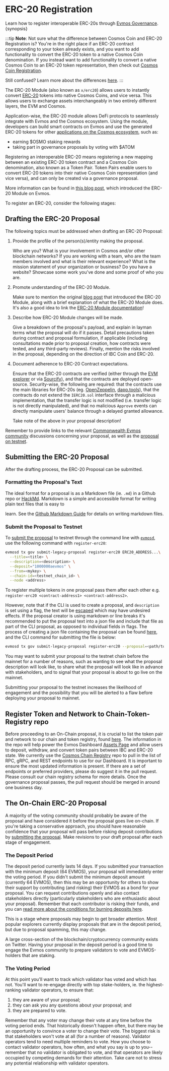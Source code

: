 <!--
order: 3
-->

# ERC-20 Registration

Learn how to register interoperable ERC-20s through
[Evmos Governance](../../users/governance/overview.md). {synopsis}

:::tip **Note**: Not sure what the difference between Cosmos Coin and ERC-20
Registration is? You're in the right place if an ERC-20 contract corresponding
to your token already exists, and you want to add functionality to convert the
ERC-20 token to a native Cosmos Coin denomination. If you instead want to add
functionality to convert a native Cosmos Coin to an ERC-20 token representation,
then check out [Cosmos Coin Registration](./cosmos_coin_registration.md).

Still confused? Learn more about the differences
[here](../../../x/erc20/spec/01\_concepts.md). :::

The ERC-20 Module (also known as `x/erc20`) allows users to instantly convert
[ERC-20](https://ethereum.org/en/developers/docs/standards/tokens/erc-20) tokens
into native Cosmos Coins, and vice versa. This allows users to exchange assets
interchangeably in two entirely different layers, the EVM and Cosmos.

Application-wise, the ERC-20 module allows DeFi protocols to seamlessly
integrate with Evmos and the Cosmos ecosystem. Using the module, developers can
build smart contracts on Evmos and use the generated ERC-20 tokens for other
[applications on the Cosmos ecosystem](https://mapofzones.com), such as:

- earning $OSMO staking rewards
- taking part in governance proposals by voting with $ATOM

Registering an interoperable ERC-20 means registering a new mapping between an
existing ERC-20 token contract and a Cosmos Coin denomination, also known as a
Token Pair. Token Pairs enable users to convert ERC-20 tokens into their native
Cosmos Coin representation (and vice versa), and can only be created via a
governance proposal.

More information can be found in
[this blog post](https://medium.com/evmos/introducing-evmos-erc20-module-f40a61e05273),
which introduced the ERC-20 Module on Evmos.

To register an ERC-20, consider the following stages:

## Drafting the ERC-20 Proposal

The following topics must be addressed when drafting an ERC-20 Proposal:

1. Provide the profile of the person(s)/entity making the proposal.

   Who are you? What is your involvement in Cosmos and/or other blockchain
   networks? If you are working with a team, who are the team members involved
   and what is their relevant experience? What is the mission statement of your
   organization or business? Do you have a website? Showcase some work you've
   done and some proof of who you are.

2. Promote understanding of the ERC-20 Module.

   Make sure to mention the original
   [blog post](https://medium.com/evmos/introducing-evmos-erc20-module-f40a61e05273)
   that introduced the ERC-20 Module, along with a brief explanation of what the
   ERC-20 Module does. It's also a good idea to link the
   [ERC-20 Module documentation](https://docs.evmos.org/modules/erc20/)!

3. Describe how ERC-20 Module changes will be made.

   Give a breakdown of the proposal's payload, and explain in layman terms what
   the proposal will do if it passes. Detail precautions taken during contract
   and proposal formulation, if applicable (including consultations made prior
   to proposal creation, how contracts were tested, and any third-party
   reviews). Finally, mention the risks involved in the proposal, depending on
   the direction of IBC Coin and ERC-20.

4. Document adherence to ERC-20 Contract expectations.

   Ensure that the ERC-20 contracts are verified (either through the
   [EVM explorer](https://evm.evmos.org) or via
   [Sourcify](https://sourcify.dev)), and that the contracts are deployed
   open-source. Security-wise, the following are required: that the contracts
   use the main libraries for ERC-20s (eg.
   [OpenZeppelin](https://docs.openzeppelin.com/contracts/4.x/erc20),
   [dapp.tools](https://dapp.tools/)), that the contracts do not extend the
   `IERC20.sol` interface through a malicious implementation, that the transfer
   logic is not modified (i.e. transfer logic is not directly manipulated), and
   that no malicious `Approve` events can directly manipulate users' balance
   through a delayed granted allowance.

   Take note of the above in your proposal description!

Remember to provide links to the relevant
[Commonwealth Evmos community](https://commonwealth.im/evmos) discussions
concerning your proposal, as well as the
[proposal on testnet](#submit-the-proposal-to-testnet).

## Submitting the ERC-20 Proposal

After the drafting process, the ERC-20 Proposal can be submitted.

### Formatting the Proposal's Text

The ideal format for a proposal is as a Markdown file (ie. `.md`) in a Github
repo or [HackMd](https://hackmd.io/). Markdown is a simple and accessible format
for writing plain text files that is easy to

<!-- markdown-link-check-disable-next-line -->

learn. See the
[Github Markdown Guide](https://docs.github.com/en/get-started/writing-on-github/getting-started-with-writing-and-formatting-on-github/basic-writing-and-formatting-syntax)
for details on writing markdown files.

### Submit the Proposal to Testnet

To [submit the proposal](../../users/governance/submitting.md) to testnet
through the command line with [`evmosd`](../../validators/quickstart/binary.md),
use the following command with `register-erc20`:

```bash
evmosd tx gov submit-legacy-proposal register-erc20 ERC20_ADDRESS...\
  --title=<title> \
  --description=<description> \
  --deposit="1000000aevmos" \
  --from=<mykey> \
  --chain-id=<testnet_chain_id> \
  --node <address>
```

To register multiple tokens in one proposal pass them after each other e.g.
`register-erc20 <contract-address1> <contract-address2>`.

However, note that if the CLI is used to create a proposal, and `description` is
set using a flag, the text will be
[escaped](https://en.wikipedia.org/wiki/Escape_sequences_in_C) which may have
undesired effects. If the proposal creator is using markdown or line breaks it's
recommended to put the proposal text into a json file and include that file as
part of the CLI proposal, as opposed to individual fields in flags. The process
of creating a json file containing the proposal can be found
[here](../../users/governance/submitting.md#formatting-the-json-file-for-the-governance-proposal),
and the CLI command for submitting the file is below:

```bash
evmosd tx gov submit-legacy-proposal register-erc20 --proposal=<path/to/proposal.json>
```

You may want to submit your proposal to the testnet chain before the mainnet for
a number of reasons, such as wanting to see what the proposal description will
look like, to share what the proposal will look like in advance with
stakeholders, and to signal that your proposal is about to go live on the
mainnet.

Submitting your proposal to the testnet increases the likelihood of engagement
and the possibility that you will be alerted to a flaw before deploying your
proposal to mainnet.

## Register Token and Network to Chain-Token-Registry repo

Before proceeding to an On-Chain proposal, it is crucial to list the token pair
and network to our chain and token registry, found
[here](https://github.com/evmos/chain-token-registry). The information in the
repo will help power the Evmos Dashboard
[Assets Page](https://app.evmos.org/assets) and allow users to deposit,
withdraw, and convert token pairs between IBC and ERC-20 state. We currently use
the [Cosmos Chain Registry](https://github.com/cosmos/chain-registry) repo to
pull in the list of RPC, gRPC, and REST endpoints to use for our Dashboard. It
is important to ensure the most updated information is present. If there are a
set of endpoints or preferred providers, please do suggest it in the pull
request. Please consult our chain registry schema for more details. Once the
governance proposal passes, the pull request should be merged in around one
business day.

## The On-Chain ERC-20 Proposal

A majority of the voting community should probably be aware of the proposal and
have considered it before the proposal goes live on-chain. If you're taking a
conservative approach, you should have reasonable confidence that your proposal
will pass before risking deposit contributions by
[submitting the proposal](../../users/governance/submitting.md). Make revisions
to your draft proposal after each stage of engagement.

### The Deposit Period

The deposit period currently lasts 14 days. If you submitted your transaction
with the minimum deposit (64 EVMOS), your proposal will immediately enter the
voting period. If you didn't submit the minimum deposit amount (currently 64
EVMOS), then this may be an opportunity for others to show their support by
contributing (and risking) their EVMOS as a bond for your proposal. You can
request contributions openly and also contact stakeholders directly
(particularly stakeholders who are enthusiastic about your proposal). Remember
that each contributor is risking their funds, and you can
[read more about the conditions for burning deposits here](../../users/governance/process.md#burned-deposits).

This is a stage where proposals may begin to get broader attention. Most popular
explorers currently display proposals that are in the deposit period, but due to
proposal spamming, this may change.

A large cross-section of the blockchain/cryptocurrency community exists on
Twitter. Having your proposal in the deposit period is a good time to engage the
Evmos community to prepare validators to vote and EVMOS-holders that are
staking.

### The Voting Period

At this point you'll want to track which validator has voted and which has not.
You'll want to re-engage directly with top stake-holders, ie. the
highest-ranking validator operators, to ensure that:

1. they are aware of your proposal;
2. they can ask you any questions about your proposal; and
3. they are prepared to vote.

Remember that any voter may change their vote at any time before the voting
period ends. That historically doesn't happen often, but there may be an
opportunity to convince a voter to change their vote. The biggest risk is that
stakeholders won't vote at all (for a number of reasons). Validator operators
tend to need multiple reminders to vote. How you choose to contact validator
operators, how often, and what you say is up to you--remember that no validator
is obligated to vote, and that operators are likely occupied by competing
demands for their attention. Take care not to stress any potential relationship
with validator operators.
